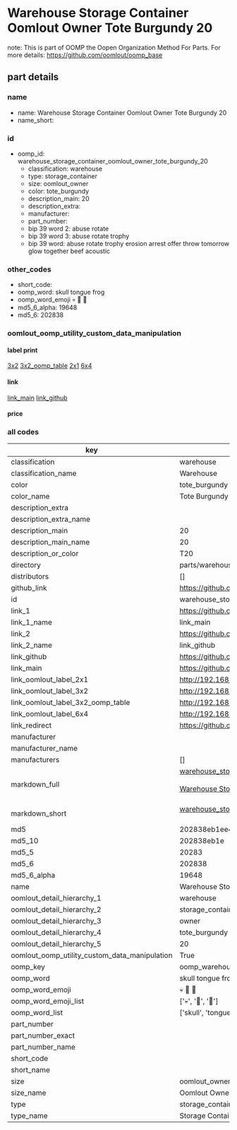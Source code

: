 # Warehouse Storage Container Oomlout Owner Tote Burgundy 20  

note: This is part of OOMP the Oopen Organization Method For Parts. For more details: https://github.com/oomlout/oomp_base

##  part details
  







### name
* name: Warehouse Storage Container Oomlout Owner Tote Burgundy 20
* name_short: 
### id
* oomp_id: warehouse_storage_container_oomlout_owner_tote_burgundy_20
  * classification: warehouse
  * type: storage_container
  * size: oomlout_owner
  * color: tote_burgundy
  * description_main: 20
  * description_extra: 
  * manufacturer: 
  * part_number: 
  * bip 39 word 2: abuse rotate
  * bip 39 word 3: abuse rotate trophy
  * bip 39 word: abuse rotate trophy erosion arrest offer throw tomorrow glow together beef acoustic

### other_codes
* short_code: 
* oomp_word: skull tongue frog
* oomp_word_emoji :skull: :tongue: :frog:
* md5_6_alpha: 19648
* md5_6: 202838






### oomlout_oomp_utility_custom_data_manipulation
#### label print
[3x2](http://192.168.1.245:1112/?label=oomp%2019648)
[3x2_oomp_table](http://192.168.1.108:1112/?label=oomp%2019648)
[2x1](http://192.168.1.242:1112/?label=oomp%2019648)
[6x4](http://192.168.1.55:1112/?label=oomp%2019648)    

#### link

[link_main](https://github.com/oomlout/oomlout_oomp_version_1_messy/tree/main/parts/warehouse_storage_container_oomlout_owner_tote_burgundy_20) [link_github](https://github.com/oomlout/oomlout_oomp_version_1_messy/tree/main/parts/warehouse_storage_container_oomlout_owner_tote_burgundy_20)                             

#### price







### all codes 
| key | value |  
| --- | --- |  
| classification | warehouse |  
| classification_name | Warehouse |  
| color | tote_burgundy |  
| color_name | Tote Burgundy |  
| description_extra |  |  
| description_extra_name |  |  
| description_main | 20 |  
| description_main_name | 20 |  
| description_or_color | T20 |  
| directory | parts/warehouse_storage_container_oomlout_owner_tote_burgundy_20 |  
| distributors | [] |  
| github_link | https://github.com/oomlout/oomlout_oomp_part_src/tree/main/parts/warehouse_storage_container_oomlout_owner_tote_burgundy_20 |  
| id | warehouse_storage_container_oomlout_owner_tote_burgundy_20 |  
| link_1 | https://github.com/oomlout/oomlout_oomp_version_1_messy/tree/main/parts/warehouse_storage_container_oomlout_owner_tote_burgundy_20 |  
| link_1_name | link_main |  
| link_2 | https://github.com/oomlout/oomlout_oomp_version_1_messy/tree/main/parts/warehouse_storage_container_oomlout_owner_tote_burgundy_20 |  
| link_2_name | link_github |  
| link_github | https://github.com/oomlout/oomlout_oomp_version_1_messy/tree/main/parts/warehouse_storage_container_oomlout_owner_tote_burgundy_20 |  
| link_main | https://github.com/oomlout/oomlout_oomp_version_1_messy/tree/main/parts/warehouse_storage_container_oomlout_owner_tote_burgundy_20 |  
| link_oomlout_label_2x1 | http://192.168.1.242:1112/?label=oomp%2019648 |  
| link_oomlout_label_3x2 | http://192.168.1.245:1112/?label=oomp%2019648 |  
| link_oomlout_label_3x2_oomp_table | http://192.168.1.108:1112/?label=oomp%2019648 |  
| link_oomlout_label_6x4 | http://192.168.1.55:1112/?label=oomp%2019648 |  
| link_redirect | https://github.com/oomlout/oomlout_oomp_version_1_messy/tree/main/parts/warehouse_storage_container_oomlout_owner_tote_burgundy_20 |  
| manufacturer |  |  
| manufacturer_name |  |  
| manufacturers | [] |  
| markdown_full | [warehouse_storage_container_oomlout_owner_tote_burgundy_20](none)<br>[](none)<br>[Warehouse Storage Container Oomlout Owner Tote Burgundy 20](none)<br><br> |  
| markdown_short | [warehouse_storage_container_oomlout_owner_tote_burgundy_20](none)<br><br> |  
| md5 | 202838eb1ee43c2a658634cbd1ef0809 |  
| md5_10 | 202838eb1e |  
| md5_5 | 20283 |  
| md5_6 | 202838 |  
| md5_6_alpha | 19648 |  
| name | Warehouse Storage Container Oomlout Owner Tote Burgundy 20 |  
| oomlout_detail_hierarchy_1 | warehouse |  
| oomlout_detail_hierarchy_2 | storage_container |  
| oomlout_detail_hierarchy_3 | owner |  
| oomlout_detail_hierarchy_4 | tote_burgundy |  
| oomlout_detail_hierarchy_5 | 20 |  
| oomlout_oomp_utility_custom_data_manipulation | True |  
| oomp_key | oomp_warehouse_storage_container_oomlout_owner_tote_burgundy_20 |  
| oomp_word | skull tongue frog |  
| oomp_word_emoji | :skull: :tongue: :frog: |  
| oomp_word_emoji_list | [':skull:', ':tongue:', ':frog:'] |  
| oomp_word_list | ['skull', 'tongue', 'frog'] |  
| part_number |  |  
| part_number_exact |  |  
| part_number_name |  |  
| short_code |  |  
| short_name |  |  
| size | oomlout_owner |  
| size_name | Oomlout Owner |  
| type | storage_container |  
| type_name | Storage Container |  
